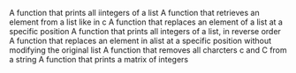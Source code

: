 A function that prints all iintegers of a list
A function that retrieves an element from a list like in c
A function that replaces an element of a list at a specific position
A function that prints all integers of a list, in reverse order
A function that replaces an element in alist at a specific position
  without modifying the original list
A function that removes all charcters c and C from a string
A function that prints a matrix of integers
